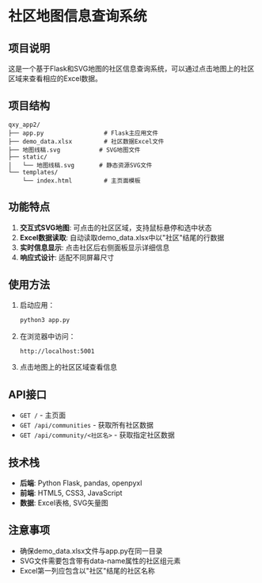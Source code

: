 # 社区地图信息查询系统

## 项目说明
这是一个基于Flask和SVG地图的社区信息查询系统，可以通过点击地图上的社区区域来查看相应的Excel数据。

## 项目结构
```
qxy_app2/
├── app.py                 # Flask主应用文件
├── demo_data.xlsx         # 社区数据Excel文件
├── 地图线稿.svg           # SVG地图文件
├── static/
│   └── 地图线稿.svg       # 静态资源SVG文件
└── templates/
    └── index.html         # 主页面模板
```

## 功能特点
1. **交互式SVG地图**: 可点击的社区区域，支持鼠标悬停和选中状态
2. **Excel数据读取**: 自动读取demo_data.xlsx中以"社区"结尾的行数据
3. **实时信息显示**: 点击社区后右侧面板显示详细信息
4. **响应式设计**: 适配不同屏幕尺寸

## 使用方法
1. 启动应用：
   ```bash
   python3 app.py
   ```

2. 在浏览器中访问：
   ```
   http://localhost:5001
   ```

3. 点击地图上的社区区域查看信息

## API接口
- `GET /` - 主页面
- `GET /api/communities` - 获取所有社区数据
- `GET /api/community/<社区名>` - 获取指定社区数据

## 技术栈
- **后端**: Python Flask, pandas, openpyxl
- **前端**: HTML5, CSS3, JavaScript
- **数据**: Excel表格, SVG矢量图

## 注意事项
- 确保demo_data.xlsx文件与app.py在同一目录
- SVG文件需要包含带有data-name属性的社区组元素
- Excel第一列应包含以"社区"结尾的社区名称
